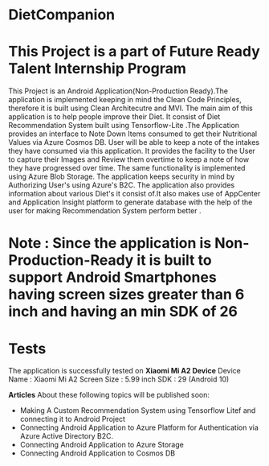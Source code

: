 # DietCompanion
# This Project is a part of Future Ready Talent Internship Program 

This Project is an Android Application(Non-Production Ready).The application is implemented keeping in mind the Clean Code Principles, therefore it is built using Clean Architecutre and MVI. The main aim of this application is to help people improve their Diet. It consist of Diet Recommendation System built using Tensorflow-Lite .The Application provides an interface to Note Down Items consumed to get their Nutritional Values via Azure Cosmos DB. User will be able to keep a note of the intakes they have consumed via this application. It provides the facility to the User to capture their Images and Review them overtime to keep a note of how they have progressed over time. The same functionality is implemented using Azure Blob Storage. The application keeps security in mind by Authorizing User's using Azure's B2C. The application also provides information about various Diet's it consist of.It also makes use of AppCenter and Application Insight platform to generate database with the help of the user for making Recommendation System perform better .

# Note : Since the application is Non-Production-Ready it is built to support Android Smartphones having screen sizes greater than 6 inch and having an min SDK of 26

# Tests
The application is successfully tested on **Xiaomi Mi A2 Device**
Device Name : Xiaomi Mi A2 
Screen Size : 5.99 inch 
SDK : 29 (Android 10)


**Articles** About these following topics will be published soon:

* Making A Custom Recommendation System using Tensorflow Litef and connecting it to Android Project
* Connecting Android Application to Azure Platform for Authentication via Azure Active Directory B2C.
* Connecting Android Application to Azure Storage 
* Connecting Android Application to Cosmos DB
